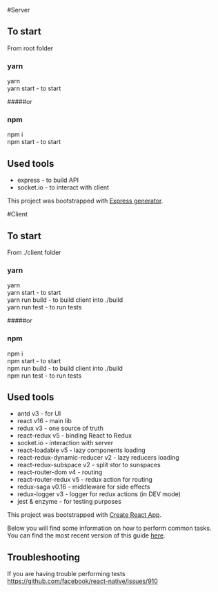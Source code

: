 #Server
## To start 
From root folder

### yarn
yarn <br>
yarn start - to start <br>

#####or

### npm
npm i <br>
npm start - to start <br>

## Used tools

   - express - to build API
   - socket.io  - to interact with client
   
This project was bootstrapped with [Express generator](https://github.com/expressjs/generator).   
   
#Client
## To start 
From ./client folder

### yarn
yarn <br>
yarn start - to start <br>
yarn run build - to build client into ./build <br>
yarn run test - to run tests <br>

#####or

### npm
npm i <br>
npm start - to start <br>
npm run build - to build client into ./build <br>
npm run test - to run tests <br>

## Used tools

   - antd v3 - for UI
   - react v16 - main lib
   - redux v3 - one source of truth
   - react-redux v5 - binding React to Redux
   - socket.io - interaction with server
   - react-loadable v5 - lazy components loading
   - react-redux-dynamic-reducer v2 - lazy reducers loading
   - react-redux-subspace v2 - split stor to sunspaces
   - react-router-dom v4 - routing 
   - react-router-redux v5 - redux action for routing
   - redux-saga v0.16 - middleware for side effects 
   - redux-logger v3 - logger for redux actions (in DEV mode)
   - jest & enzyme - for testing purposes

    

This project was bootstrapped with [Create React App](https://github.com/facebookincubator/create-react-app).

Below you will find some information on how to perform common tasks.<br>
You can find the most recent version of this guide [here](https://github.com/facebookincubator/create-react-app/blob/master/packages/react-scripts/template/README.md).

## Troubleshooting
If you are having trouble performing tests
https://github.com/facebook/react-native/issues/910